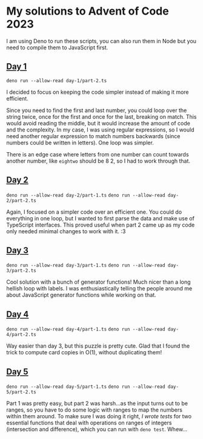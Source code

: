 # My solutions to Advent of Code 2023

I am using Deno to run these scripts, you can also run them in Node but you need to compile them to JavaScript first.

## [Day 1](https://adventofcode.com/2023/day/1)

`deno run --allow-read day-1/part-2.ts`

I decided to focus on keeping the code simpler instead of making it more efficient.

Since you need to find the first and last number, you could loop over the string twice, once for the first and once for the last, breaking on match. This would avoid reading the middle, but it would increase the amount of code and the complexity. In my case, I was using regular expressions, so I would need another regular expression to match numbers backwards (since numbers could be written in letters). One loop was simpler.

There is an edge case where letters from one number can count towards another number, like `eightwo` should be 8 2, so I had to work through that.

## [Day 2](https://adventofcode.com/2023/day/2)

`deno run --allow-read day-2/part-1.ts`
`deno run --allow-read day-2/part-2.ts`

Again, I focused on a simpler code over an efficient one. You could do everything in one loop, but I wanted to first parse the data and make use of TypeScript interfaces. This proved useful when part 2 came up as my code only needed minimal changes to work with it. :3

## [Day 3](https://adventofcode.com/2023/day/3)


`deno run --allow-read day-3/part-1.ts`
`deno run --allow-read day-3/part-2.ts`

Cool solution with a bunch of generator functions! Much nicer than a long hellish loop with labels. I was enthusiastically telling the people around me about JavaScript generator functions while working on that.

## [Day 4](https://adventofcode.com/2023/day/4)


`deno run --allow-read day-4/part-1.ts`
`deno run --allow-read day-4/part-2.ts`

Way easier than day 3, but this puzzle is pretty cute. Glad that I found the trick to compute card copies in O(1), without duplicating them!

## [Day 5](https://adventofcode.com/2023/day/5)

`deno run --allow-read day-5/part-1.ts`
`deno run --allow-read day-5/part-2.ts`

Part 1 was pretty easy, but part 2 was harsh...as the input turns out to be ranges, so you have to do some logic with ranges to map the numbers within them around. To make sure I was doing it right, *I wrote tests* for two essential functions that deal with operations on ranges of integers (intersection and difference), which you can run with `deno test`. Whew...
